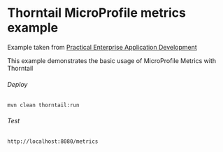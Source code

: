 Thorntail MicroProfile metrics example
=====================================

Example taken from [Practical Enterprise Application Development](http://www.itbuzzpress.com/ebooks/java-ee-7-development-on-wildfly.html)

This example demonstrates the basic usage of MicroProfile Metrics with Thorntail

###### Deploy
```shell
mvn clean thorntail:run
```
###### Test
```shell
http://localhost:8080/metrics 
```
 
 
